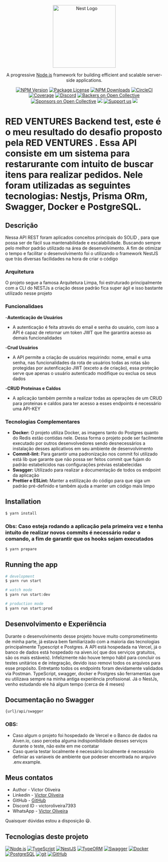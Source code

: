 <p align="center">
  <a href="http://nestjs.com/" target="blank"><img src="https://nestjs.com/img/logo-small.svg" width="200" alt="Nest Logo" /></a>
</p>

[circleci-image]: https://img.shields.io/circleci/build/github/nestjs/nest/master?token=abc123def456
[circleci-url]: https://circleci.com/gh/nestjs/nest

  <p align="center">A progressive <a href="http://nodejs.org" target="_blank">Node.js</a> framework for building efficient and scalable server-side applications.</p>
    <p align="center">
<a href="https://www.npmjs.com/~nestjscore" target="_blank"><img src="https://img.shields.io/npm/v/@nestjs/core.svg" alt="NPM Version" /></a>
<a href="https://www.npmjs.com/~nestjscore" target="_blank"><img src="https://img.shields.io/npm/l/@nestjs/core.svg" alt="Package License" /></a>
<a href="https://www.npmjs.com/~nestjscore" target="_blank"><img src="https://img.shields.io/npm/dm/@nestjs/common.svg" alt="NPM Downloads" /></a>
<a href="https://circleci.com/gh/nestjs/nest" target="_blank"><img src="https://img.shields.io/circleci/build/github/nestjs/nest/master" alt="CircleCI" /></a>
<a href="https://coveralls.io/github/nestjs/nest?branch=master" target="_blank"><img src="https://coveralls.io/repos/github/nestjs/nest/badge.svg?branch=master#9" alt="Coverage" /></a>
<a href="https://discord.gg/G7Qnnhy" target="_blank"><img src="https://img.shields.io/badge/discord-online-brightgreen.svg" alt="Discord"/></a>
<a href="https://opencollective.com/nest#backer" target="_blank"><img src="https://opencollective.com/nest/backers/badge.svg" alt="Backers on Open Collective" /></a>
<a href="https://opencollective.com/nest#sponsor" target="_blank"><img src="https://opencollective.com/nest/sponsors/badge.svg" alt="Sponsors on Open Collective" /></a>
  <a href="https://paypal.me/kamilmysliwiec" target="_blank"><img src="https://img.shields.io/badge/Donate-PayPal-ff3f59.svg"/></a>
    <a href="https://opencollective.com/nest#sponsor"  target="_blank"><img src="https://img.shields.io/badge/Support%20us-Open%20Collective-41B883.svg" alt="Support us"></a>
  <a href="https://twitter.com/nestframework" target="_blank"><img src="https://img.shields.io/twitter/follow/nestframework.svg?style=social&label=Follow"></a>
</p>
  <!--[![Backers on Open Collective](https://opencollective.com/nest/backers/badge.svg)](https://opencollective.com/nest#backer)
  [![Sponsors on Open Collective](https://opencollective.com/nest/sponsors/badge.svg)](https://opencollective.com/nest#sponsor)-->

# RED VENTURES Backend test, este é o meu resultado do desafio proposto pela RED VENTURES . Essa API consiste em um sistema para restarurante com intuito de buscar itens para realizar pedidos. Nele foram utilizadas as seguintes tecnologias: Nestjs, Prisma ORm, Swagger, Docker e PostgreSQL.

## Descrição 
Nessa API REST foram aplicados conceitos principais do SOLID , para que possa ser de fácil sua mantenabilidade e escalabilidade. Buscando sempre pelo melhor padrão utilizado na área de desenvolvimento. A fim de otimizar o tempo e facilitar o desenvolvimento foi o utilizando o framework NestJS que trás diversas facilidades na hora de criar o código 

### Arquitetura
O projeto segue a famosa Arquitetura Limpa, foi estruturado principalmente com a CLI do NESTJs a criação desse padrão fica super ágil e isso bastante utilizado nesse projeto 

### Funcionalidaes

-**Autenticação de Usuários**
  - A autenticação é feita através do email e senha do usuário, com isso a API é capaz de retornar um token JWT que lhe garantira acesso as demais funcionalidades

-**Crud Usuários**
  - A API permite a criação de usuários requirindo: nome, email e uma senha, nas funcionalidades da rota de usuários todas as rotas são protegidas por autenficação JWT (exceto a de criação), essa proteção serve que apenas o usuário autenticado modifique ou exclua os seus dados

-**CRUD Proteinas e Caldos**
  - A aplicação também permite a realizar todas as operações de um CRUD para proteinas e caldos para ter acesso a esses endpoints é necessário uma API-KEY 


### Tecnologias Complementares

- **Docker:** O projeto utiliza Docker, as imagens tanto do Postgres quanto do Redis estão contidas nele. Dessa forma o projeto pode ser facilmente executado por outros desenvolvedores sendo desnecessários a instalação desses aplicativos em seu ambiente de desenvolvimento
- **Commit-lint:** Para garantir uma padronização nos commit foi utilizado está lib que garante que não possa ser feitos commit que fujam do padrão estabelicidos nas configurações prévias estabelecidas 
- **Swagger:** Utilizado para realizar a documentação de todos os endpoint da aplicação
- **Prettier e ESLint:** Manter a estilização do código para que siga um padrão pré-definido e também ajuda a manter um código mais limpo

## Installation

```bash
$ yarn install
```
### Obs: Caso esteja rodando a aplicação pela primeira vez e tenha intuito de realizar novos commits é necessário rodar o comando, a fim de garantir que os hooks sejam executados
```bash
$ yarn prepare
```

## Running the app

```bash
# development
$ yarn run start

# watch mode
$ yarn run start:dev

# production mode
$ yarn run start:prod
```
## Desenvolvimento e Experiência
Durante o desenvolvimento desse projeto houve muito comprometimento de minha parte, já estava bem familiarizado com a maioria das tecnologias principalmente Typescript e Postgres. A API está hospedada na Vercel, já o banco de dados está hospedado na aiven.io( que dos serviços gratuitos, são os mais estáveis). Infelizmente não houve tempo hábil para concluir os testes unitários e de integração, devido isso removi todos os arquivos para esse propósito. Entretanto todos os endpoints foram devidamente validados via Postman.
TypeScript, swagger, docker e Postgres são ferramentas que eu utilizava sempre na minha antiga experiência profissional. Já o NestJs, venho estudando ele há algum tempo (cerca de 4 meses) 

## Documentação no Swagger
```bash
{url}/api/swagger
```
### OBS:
  - Caso algum o projeto foi hospedado de Vercel e o Banco de dados na Aiven.io, caso perceba alguma indisponibilidade desses serviços durante o teste, não exite em me contatar
  - Caso queria testar localmente é necessário localmente é necessário definiar as variaveis de ambiente que podeser encontrada no arquivo .env.example.
## Meus contatos

- Author - Victor Oliveira
- Linkedin - [Victor Oliveira](https://www.linkedin.com/in/victor-oliveira-7a5a94103/)
- GitHub - [GitHub](https://github.com/ovitor38)
- Discord ID - victoroliveira7393
- WhatsApp - [Victor Oliveira](https://wa.me/qr/LPRKOV2PPKMDC1)

Quaisquer dúvidas estou a disposição 😃.
##  Tecnologias deste projeto

[![Node.js](https://img.shields.io/badge/-Node.js-339933?style=flat-square&logo=node.js&logoColor=white)](https://nodejs.org/)
[![TypeScript](https://img.shields.io/badge/-TypeScript-007ACC?style=flat-square&logo=typescript&logoColor=white)](https://www.typescriptlang.org/)
[![NestJS](https://img.shields.io/badge/-NestJS-E0234E?style=flat-square&logo=nestjs&logoColor=white)](https://nestjs.com/)
[![TypeORM](https://img.shields.io/badge/-TypeORM-F37626?style=flat-square&logo=typeorm&logoColor=white)](https://typeorm.io/)
[![Swagger](https://img.shields.io/badge/-Swagger-85EA2D?style=flat-square&logo=swagger&logoColor=black)](https://swagger.io/)
[![Docker](https://img.shields.io/badge/-Docker-2496ED?style=flat-square&logo=docker&logoColor=white)](https://www.docker.com/)
[![PostgreSQL](https://img.shields.io/badge/-PostgreSQL-336791?style=flat-square&logo=postgresql&logoColor=white)](https://www.postgresql.org/)
[![git](https://img.shields.io/badge/-git-F05032?style=flat-square&logo=git&logoColor=white)](https://git-scm.com/)
[![GitHub](https://img.shields.io/badge/-GitHub-181717?style=flat-square&logo=github&logoColor=white)](https://github.com/)